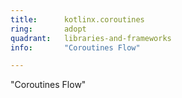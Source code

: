 ```yaml
---
title:      kotlinx.coroutines
ring:       adopt
quadrant:   libraries-and-frameworks
info:       "Coroutines Flow"

---
```


"Coroutines Flow"
